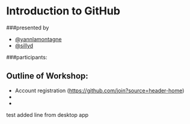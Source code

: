 # Introduction to GitHub
###presented by
- [@yannlamontagne](https://github.com/yannlamontagne)
- [@sillyd](https://github.com/sillyd)

###participants:


## Outline of Workshop:
* Account registration (https://github.com/join?source=header-home)
* 
* 
test
added line from desktop app
